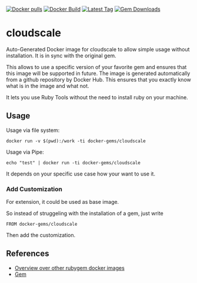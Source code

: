 [![Docker pulls](https://img.shields.io/docker/pulls/rubygem/cloudscale.svg)](https://hub.docker.com/r/rubygem/cloudscale/)
[![Docker Build](https://img.shields.io/docker/automated/rubygem/cloudscale.svg)](https://hub.docker.com/r/rubygem/cloudscale/)
[![Latest Tag](https://img.shields.io/github/tag/docker-rubygem/cloudscale.svg)](https://hub.docker.com/r/rubygem/cloudscale/)
[![Gem Downloads](https://img.shields.io/gem/dt/cloudscale.svg)](https://rubygems.org/gems/cloudscale/)
# cloudscale

Auto-Generated Docker image for cloudscale to allow simple usage without installation.
It is in sync with the original gem.

This allows to use a specific version of your favorite gem and ensures that this image will be supported in future.
The image is generated automatically from a github repository by Docker Hub.
This ensures that you exactly know what is in the image and what not.

It lets you use Ruby Tools without the need to install ruby on your machine.

## Usage

Usage via file system:

`docker run -v $(pwd):/work -ti docker-gems/cloudscale`

Usage via Pipe:

`echo "test" | docker run -ti docker-gems/cloudscale`

It depends on your specific use case how your want to use it.

### Add Customization

For extension, it could be used as base image.

So instead of struggeling with the installation of a gem, just write

`FROM docker-gems/cloudscale`

Then add the customization.

## References

 - [Overview over other rubygem docker images](https://github.com/thinkbot/docker-rubygem)
 - [Gem](https://rubygems.org/gems/cloudscale/)
